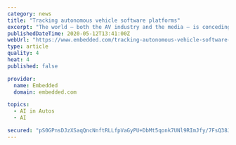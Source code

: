 ```yaml
---
category: news
title: "Tracking autonomous vehicle software platforms"
excerpt: "The world — both the AV industry and the media — is conceding that the road to Level 4 and Level 5 self-driving cars is still long and winding. Delayed"
publishedDateTime: 2020-05-12T13:41:00Z
webUrl: "https://www.embedded.com/tracking-autonomous-vehicle-software-platforms/"
type: article
quality: 4
heat: 4
published: false

provider:
  name: Embedded
  domain: embedded.com

topics:
  - AI in Autos
  - AI

secured: "pS0GPnsDJzXSaqQncNnftRLLfpVaGyPU+DbMt5qonk7UNl9RImJfy/7FsQ38JoToQnpmSAlGfQoyr9ldCMSbk7Cuwgp4xpv9iGqvMTirSdCA7QXhr7ryIVmRevmAb/UpJdDZAZYDixoeF/ZOWOon4ltFijbfcorIRKn0/+FYgoImn9GS87fKh62T8TyNqczhTmv8183pYZ+XHP1DeUUJExBNRdJB6LDKjVVFDqfmCjocz0uswPpn4jqwnWRiyFTwQlRBAvZxReZmnTH7PtlSYDTtLqofota/IdpVASftUYLfWt+D/uTtRWUDojqxiqCFAMaWIE3iZxkWuLF/0TizDGZuyZuMoEZaEhxgPmYnfcxtkIO6/0/z0XwG4+4vIksG8P5eSjssDIRHc5TQgxSShc6sG2AydHgOCZ9+TctUlE1RA64k+zj5c8sxR2ni6v6qRQcjr43XV3Ur4Rt44TdOoB3KIf5qLg1SrYTmgvHFMdU=;0pLp4rJFP+IjQ9euXEZyeQ=="
---
```


